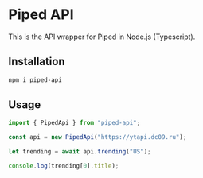 # Piped API

This is the API wrapper for Piped in Node.js (Typescript).

## Installation

```bash
npm i piped-api
```

## Usage

```typescript
import { PipedApi } from "piped-api";

const api = new PipedApi("https://ytapi.dc09.ru");

let trending = await api.trending("US");

console.log(trending[0].title);
```
